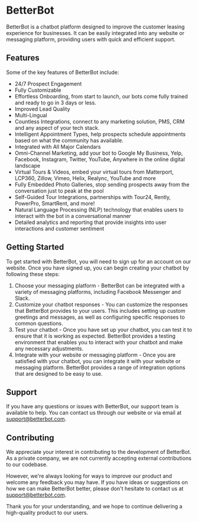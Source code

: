 # BetterBot

BetterBot is a chatbot platform designed to improve the customer leasing experience for businesses. It can be easily integrated into any website or messaging platform, providing users with quick and efficient support.

## Features

Some of the key features of BetterBot include:
- 24/7 Prospect Engagement
- Fully Customizable
- Effortless Onboarding, from start to launch, our bots come fully trained and ready to go in 3 days or less.
- Improved Lead Quality
- Multi-Lingual
- Countless Integrations, connect to any marketing solution, PMS, CRM and any aspect of your tech stack.
- Intelligent Appointment Types, help prospects schedule appointments based on what the community has available. 
- Integrated with All Major Calendars
- Omni-Channel Marketing, add your bot to Google My Business, Yelp, Facebook, Instagram, Twitter, YouTube, Anywhere in the online digital landscape
- Virtual Tours & Videos, embed your virtual tours from Matterport, LCP360, Zillow, Vimeo, Helix, Realync, YouTube and more
- Fully Embedded Photo Galleries, stop sending prospects away from the conversation just to peak at the pool
- Self-Guided Tour Integrations, partnerships with Tour24, Rently, PowerPro, SmartRent, and more!
- Natural Language Processing (NLP) technology that enables users to interact with the bot in a conversational manner
- Detailed analytics and reporting that provide insights into user interactions and customer sentiment
## Getting Started

To get started with BetterBot, you will need to sign up for an account on our website. Once you have signed up, you can begin creating your chatbot by following these steps:

1. Choose your messaging platform - BetterBot can be integrated with a variety of messaging platforms, including Facebook Messenger and Slack.
2. Customize your chatbot responses - You can customize the responses that BetterBot provides to your users. This includes setting up custom greetings and messages, as well as configuring specific responses to common questions.
3. Test your chatbot - Once you have set up your chatbot, you can test it to ensure that it is working as expected. BetterBot provides a testing environment that enables you to interact with your chatbot and make any necessary adjustments.
4. Integrate with your website or messaging platform - Once you are satisfied with your chatbot, you can integrate it with your website or messaging platform. BetterBot provides a range of integration options that are designed to be easy to use.
## Support

If you have any questions or issues with BetterBot, our support team is available to help. You can contact us through our website or via email at support@betterbot.com.

## Contributing

We appreciate your interest in contributing to the development of BetterBot. As a private company, we are not currently accepting external contributions to our codebase.

However, we're always looking for ways to improve our product and welcome any feedback you may have. If you have ideas or suggestions on how we can make BetterBot better, please don't hesitate to contact us at support@betterbot.com.

Thank you for your understanding, and we hope to continue delivering a high-quality product to our users.
